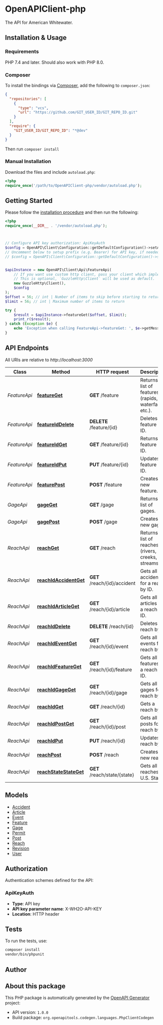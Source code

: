 # OpenAPIClient-php

The API for American Whitewater.

## Installation & Usage

### Requirements

PHP 7.4 and later.
Should also work with PHP 8.0.

### Composer

To install the bindings via [Composer](https://getcomposer.org/), add the following to `composer.json`:

```json
{
  "repositories": [
    {
      "type": "vcs",
      "url": "https://github.com/GIT_USER_ID/GIT_REPO_ID.git"
    }
  ],
  "require": {
    "GIT_USER_ID/GIT_REPO_ID": "*@dev"
  }
}
```

Then run `composer install`

### Manual Installation

Download the files and include `autoload.php`:

```php
<?php
require_once('/path/to/OpenAPIClient-php/vendor/autoload.php');
```

## Getting Started

Please follow the [installation procedure](#installation--usage) and then run the following:

```php
<?php
require_once(__DIR__ . '/vendor/autoload.php');



// Configure API key authorization: ApiKeyAuth
$config = OpenAPI\Client\Configuration::getDefaultConfiguration()->setApiKey('X-WH2O-API-KEY', 'YOUR_API_KEY');
// Uncomment below to setup prefix (e.g. Bearer) for API key, if needed
// $config = OpenAPI\Client\Configuration::getDefaultConfiguration()->setApiKeyPrefix('X-WH2O-API-KEY', 'Bearer');


$apiInstance = new OpenAPI\Client\Api\FeatureApi(
    // If you want use custom http client, pass your client which implements `GuzzleHttp\ClientInterface`.
    // This is optional, `GuzzleHttp\Client` will be used as default.
    new GuzzleHttp\Client(),
    $config
);
$offset = 56; // int | Number of items to skip before starting to return items
$limit = 56; // int | Maximum number of items to return

try {
    $result = $apiInstance->featureGet($offset, $limit);
    print_r($result);
} catch (Exception $e) {
    echo 'Exception when calling FeatureApi->featureGet: ', $e->getMessage(), PHP_EOL;
}

```

## API Endpoints

All URIs are relative to _http://localhost:3000_

| Class        | Method                                                            | HTTP request                 | Description                                            |
| ------------ | ----------------------------------------------------------------- | ---------------------------- | ------------------------------------------------------ |
| _FeatureApi_ | [**featureGet**](docs/Api/FeatureApi.md#featureget)               | **GET** /feature             | Returns a list of features (rapids, waterfalls, etc.). |
| _FeatureApi_ | [**featureIdDelete**](docs/Api/FeatureApi.md#featureiddelete)     | **DELETE** /feature/{id}     | Deletes a feature by ID.                               |
| _FeatureApi_ | [**featureIdGet**](docs/Api/FeatureApi.md#featureidget)           | **GET** /feature/{id}        | Returns a feature by ID.                               |
| _FeatureApi_ | [**featureIdPut**](docs/Api/FeatureApi.md#featureidput)           | **PUT** /feature/{id}        | Updates a feature by ID.                               |
| _FeatureApi_ | [**featurePost**](docs/Api/FeatureApi.md#featurepost)             | **POST** /feature            | Creates a new feature.                                 |
| _GageApi_    | [**gageGet**](docs/Api/GageApi.md#gageget)                        | **GET** /gage                | Returns a list of gages.                               |
| _GageApi_    | [**gagePost**](docs/Api/GageApi.md#gagepost)                      | **POST** /gage               | Creates a new gage.                                    |
| _ReachApi_   | [**reachGet**](docs/Api/ReachApi.md#reachget)                     | **GET** /reach               | Returns a list of reaches (rivers, creeks, streams).   |
| _ReachApi_   | [**reachIdAccidentGet**](docs/Api/ReachApi.md#reachidaccidentget) | **GET** /reach/{id}/accident | Gets all the accidents for a reach by ID.              |
| _ReachApi_   | [**reachIdArticleGet**](docs/Api/ReachApi.md#reachidarticleget)   | **GET** /reach/{id}/article  | Gets all the articles for a reach by ID.               |
| _ReachApi_   | [**reachIdDelete**](docs/Api/ReachApi.md#reachiddelete)           | **DELETE** /reach/{id}       | Deletes a reach by ID.                                 |
| _ReachApi_   | [**reachIdEventGet**](docs/Api/ReachApi.md#reachideventget)       | **GET** /reach/{id}/event    | Gets all the events for a reach by ID.                 |
| _ReachApi_   | [**reachIdFeatureGet**](docs/Api/ReachApi.md#reachidfeatureget)   | **GET** /reach/{id}/feature  | Gets all the features for a reach by ID.               |
| _ReachApi_   | [**reachIdGageGet**](docs/Api/ReachApi.md#reachidgageget)         | **GET** /reach/{id}/gage     | Gets all the gages for a reach by ID.                  |
| _ReachApi_   | [**reachIdGet**](docs/Api/ReachApi.md#reachidget)                 | **GET** /reach/{id}          | Gets a reach by ID.                                    |
| _ReachApi_   | [**reachIdPostGet**](docs/Api/ReachApi.md#reachidpostget)         | **GET** /reach/{id}/post     | Gets all the posts for a reach by ID.                  |
| _ReachApi_   | [**reachIdPut**](docs/Api/ReachApi.md#reachidput)                 | **PUT** /reach/{id}          | Updates a reach by ID.                                 |
| _ReachApi_   | [**reachPost**](docs/Api/ReachApi.md#reachpost)                   | **POST** /reach              | Creates a new reach.                                   |
| _ReachApi_   | [**reachStateStateGet**](docs/Api/ReachApi.md#reachstatestateget) | **GET** /reach/state/{state} | Gets all the reaches for U.S. State.                   |

## Models

- [Accident](docs/Model/Accident.md)
- [Article](docs/Model/Article.md)
- [Event](docs/Model/Event.md)
- [Feature](docs/Model/Feature.md)
- [Gage](docs/Model/Gage.md)
- [Permit](docs/Model/Permit.md)
- [Post](docs/Model/Post.md)
- [Reach](docs/Model/Reach.md)
- [Revision](docs/Model/Revision.md)
- [User](docs/Model/User.md)

## Authorization

Authentication schemes defined for the API:

### ApiKeyAuth

- **Type**: API key
- **API key parameter name**: X-WH2O-API-KEY
- **Location**: HTTP header

## Tests

To run the tests, use:

```bash
composer install
vendor/bin/phpunit
```

## Author

## About this package

This PHP package is automatically generated by the [OpenAPI Generator](https://openapi-generator.tech) project:

- API version: `1.0.0`
- Build package: `org.openapitools.codegen.languages.PhpClientCodegen`
